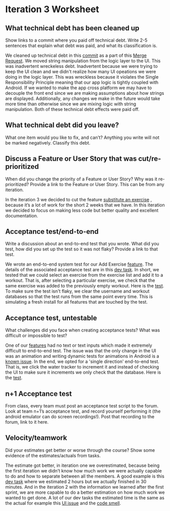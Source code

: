 # Iteration 3 Worksheet

## What technical debt has been cleaned up
Show links to a commit where you paid off technical debt. Write 2-5 sentences that explain what debt was paid, and what its classification is.

We cleaned up technical debt in this [commit](https://code.cs.umanitoba.ca/3350-summer2023/funkyflamingos-4/-/commit/e3bd245b261d892d0dbe08041839d1d65a6519e7?merge_request_iid=113) as a part of this [Merge Request](https://code.cs.umanitoba.ca/3350-summer2023/funkyflamingos-4/-/merge_requests/113/diffs?commit_id=e3bd245b261d892d0dbe08041839d1d65a6519e7). We moved string manipulation from the logic layer to the UI. This was inadvertent wreckeless debt. Inadvertent because we were trying to keep the UI clean and we didn't realize how many UI opeations we were doing in the logic layer. This was wreckless because it violates the Single Responsibility Principle meaning that our app logic is tightly coupled with Android. If we wanted to make the app cross platform we may have to decouple the front end since we are making assumptions about how strings are displayed. Additionally, any changes we make in the future would take more time than otherwise since we are mixing logic with string manipulation. Both of these technical debt effects were paid off. 

## What technical debt did you leave?
What one item would you like to fix, and can’t? Anything you write will not be marked negatively. Classify this debt.



## Discuss a Feature or User Story that was cut/re-prioritized
When did you change the priority of a Feature or User Story? Why was it re-prioritized? Provide a link to the Feature or User Story. This can be from any iteration.

In the iteration 3 we decided to cut the feature [substitute an exercise](https://code.cs.umanitoba.ca/3350-summer2023/funkyflamingos-4/-/issues/10) , because it’s a lot of work for the short 2 weeks that we have. In this iteration we decided to focus on making less code but better quality and excellent documentation. 

## Acceptance test/end-to-end
Write a discussion about an end-to-end test that you wrote. What did you test, how did you set up the test so it was not flaky? Provide a link to that test.

We wrote an end-to-end system test for our Add Exercise [feature](https://code.cs.umanitoba.ca/3350-summer2023/funkyflamingos-4/-/issues/3). The details of the associated acceptance test are in this [dev task](https://code.cs.umanitoba.ca/3350-summer2023/funkyflamingos-4/-/issues/100). In short, we tested that we could select an exercise from the exercise list and add it to a workout. That is, after selecting a particular exercise, we check that the same exercise was added to the previously empty workout. Here is the [test](https://code.cs.umanitoba.ca/3350-summer2023/funkyflamingos-4/-/blob/main/app/src/androidTest/java/funkyflamingos/bisonfit/AddExerciseTest.java). To make sure the test isn't flaky, we clear the username and workout databases so that the test runs from the same point  every time. This is simulating a fresh install for all features that are touched by the test. 

## Acceptance test, untestable
What challenges did you face when creating acceptance tests? What was difficult or impossible to test?

One of our [features](https://code.cs.umanitoba.ca/3350-summer2023/funkyflamingos-4/-/issues/8) had no text or text inputs which made it extremely difficult to end-to-end test. The issue was that the only change in the UI was an animation and writing dynamic tests for animations in Android is a [known issue](https://stackoverflow.com/questions/35186902/testing-progress-bar-on-android-with-espresso). In the end, we opted for a 'single direction' end-to-end test. That is, we click the water tracker to increment it and instead of checking the UI to make sure it increments we only check that the database. Here is the [test](https://code.cs.umanitoba.ca/3350-summer2023/funkyflamingos-4/-/blob/9a5037d70c20005fc54e86c222ba217ea966f984/app/src/androidTest/java/funkyflamingos/bisonfit/TrackWaterConsumptionTest.java#L69). 



## n+1 Acceptance test
From class, every team must post an acceptance test script to the forum. Look at team n+1’s acceptance test, and record yourself performing it (the android emulator can do screen recordings!). Post that recording to the forum, link to it here.

## Velocity/teamwork
Did your estimates get better or worse through the course? Show some evidence of the estimates/actuals from tasks.

The estimate got better, in iteration one we overestimated, because being the first iteration we didn’t know how much work we were actually capable to do and how to separate between all the members. A good example is this [dev task](https://code.cs.umanitoba.ca/3350-summer2023/funkyflamingos-4/-/issues/28) where we estimated 2 hours but we actually finished in 30 minutes. And in the iteration 2 with the information we learned after the first sprint, we are more capable to do a better estimation on how much work we wanted to get done. A lot of our dev tasks the estimated time is the same as the actual for example this [UI issue](https://code.cs.umanitoba.ca/3350-summer2023/funkyflamingos-4/-/issues/80) and the [code smell](https://code.cs.umanitoba.ca/3350-summer2023/funkyflamingos-4/-/issues/73).
